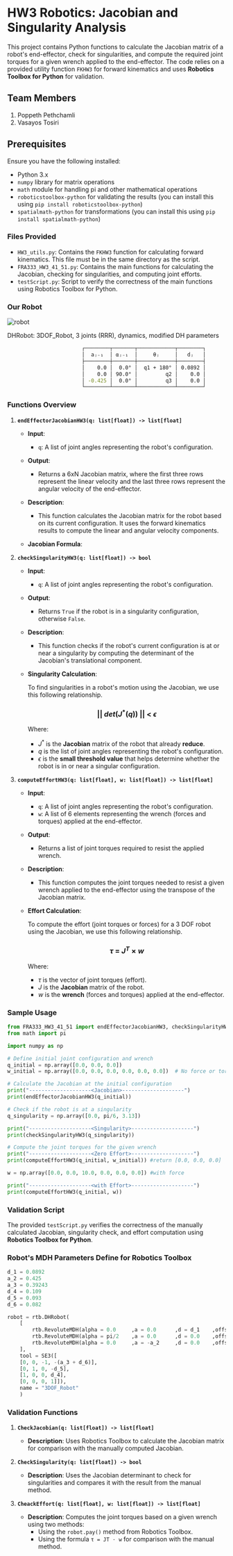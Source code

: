 # HW3 Robotics: Jacobian and Singularity Analysis

This project contains Python functions to calculate the Jacobian matrix of a robot's end-effector, check for singularities, and compute the required joint torques for a given wrench applied to the end-effector. The code relies on a provided utility function `FKHW3` for forward kinematics and uses **Robotics Toolbox for Python** for validation.

## Team Members
1. Poppeth Pethchamli
2. Vasayos Tosiri

## Prerequisites

Ensure you have the following installed:
- Python 3.x
- `numpy` library for matrix operations
- `math` module for handling pi and other mathematical operations
- `roboticstoolbox-python` for validating the results (you can install this using `pip install roboticstoolbox-python`)
- `spatialmath-python` for transformations (you can install this using `pip install spatialmath-python`)

### Files Provided
- `HW3_utils.py`: Contains the `FKHW3` function for calculating forward kinematics. This file must be in the same directory as the script.
- `FRA333_HW3_41_51.py`: Contains the main functions for calculating the Jacobian, checking for singularities, and computing joint efforts.
- `testScript.py`: Script to verify the correctness of the main functions using Robotics Toolbox for Python.

### Our Robot

![robot](pic1.png)

DHRobot: 3DOF_Robot, 3 joints (RRR), dynamics, modified DH parameters

```bash
                        ┌────────┬───────┬────────────┬────────┐
                        │  aⱼ₋₁  │ ⍺ⱼ₋₁  │     θⱼ     │   dⱼ   │
                        ├────────┼───────┼────────────┼────────┤
                        │    0.0 │  0.0° │  q1 + 180° │ 0.0892 │
                        │    0.0 │ 90.0° │         q2 │    0.0 │
                        │ -0.425 │  0.0° │         q3 │    0.0 │
                        └────────┴───────┴────────────┴────────┘
```

### Functions Overview

1. **`endEffectorJacobianHW3(q: list[float]) -> list[float]`**

    - **Input**: 
        - `q`: A list of joint angles representing the robot's configuration.
    - **Output**: 
        - Returns a 6xN Jacobian matrix, where the first three rows represent the linear velocity and the last three rows represent the angular velocity of the end-effector.
    
    - **Description**: 
        - This function calculates the Jacobian matrix for the robot based on its current configuration. It uses the forward kinematics results to compute the linear and angular velocity components.

    - **Jacobian Formula**:

2. **`checkSingularityHW3(q: list[float]) -> bool`**

    - **Input**: 
        - `q`: A list of joint angles representing the robot's configuration.
    - **Output**: 
        - Returns `True` if the robot is in a singularity configuration, otherwise `False`.
    
    - **Description**: 
        - This function checks if the robot's current configuration is at or near a singularity by computing the determinant of the Jacobian's translational component.

    - **Singularity Calculation**:

        To find singularities in a robot's motion using the Jacobian, we use this following relationship.

        ### $$||\ det(J^*(q))\ ||\ < \ \epsilon $$

        Where:
        - $J^*$ is the **Jacobian** matrix of the robot that already **reduce**.
        - $q$ is the list of joint angles representing the robot's configuration.
        - $\epsilon$ is the **small threshold value** that helps determine whether the robot is in or near a singular configuration.

3. **`computeEffortHW3(q: list[float], w: list[float]) -> list[float]`**

    - **Input**: 
        - `q`: A list of joint angles representing the robot's configuration.
        - `w`: A list of 6 elements representing the wrench (forces and torques) applied at the end-effector.
    - **Output**: 
        - Returns a list of joint torques required to resist the applied wrench.
    
    - **Description**: 
        - This function computes the joint torques needed to resist a given wrench applied to the end-effector using the transpose of the Jacobian matrix.  

    - **Effort Calculation**:

        To compute the effort (joint torques or forces) for a 3 DOF robot using the Jacobian, we use this following relationship.

        ### $$\tau\ =\ J^T \times w$$

        Where:
        - $\tau$ is the vector of joint torques (effort).
        - $J$ is the **Jacobian** matrix of the robot.
        - $w$ is the **wrench** (forces and torques) applied at the end-effector.

### Sample Usage

```python
from FRA333_HW3_41_51 import endEffectorJacobianHW3, checkSingularityHW3, computeEffortHW3
from math import pi

import numpy as np

# Define initial joint configuration and wrench
q_initial = np.array([0.0, 0.0, 0.0])
w_initial = np.array([0.0, 0.0, 0.0, 0.0, 0.0, 0.0])  # No force or torque applied

# Calculate the Jacobian at the initial configuration
print("--------------------<Jacobian>--------------------")
print(endEffectorJacobianHW3(q_initial))

# Check if the robot is at a singularity
q_singularity = np.array([0.0, pi/6, 3.13])

print("--------------------<Singularity>--------------------")
print(checkSingularityHW3(q_singularity))

# Compute the joint torques for the given wrench
print("--------------------<Zero Effort>--------------------")
print(computeEffortHW3(q_initial, w_initial)) #return [0.0, 0.0, 0.0]

w = np.array([0.0, 0.0, 10.0, 0.0, 0.0, 0.0]) #with force

print("--------------------<with Effort>--------------------")
print(computeEffortHW3(q_initial, w))
```

### Validation Script

The provided `testScript.py` verifies the correctness of the manually calculated Jacobian, singularity check, and effort computation using **Robotics Toolbox for Python**.
### Robot's MDH Parameters Define for **Robotics Toolbox**

```py
d_1 = 0.0892
a_2 = 0.425
a_3 = 0.39243
d_4 = 0.109
d_5 = 0.093
d_6 = 0.082

robot = rtb.DHRobot(
    [
        rtb.RevoluteMDH(alpha = 0.0     ,a = 0.0      ,d = d_1    ,offset = pi ),
        rtb.RevoluteMDH(alpha = pi/2    ,a = 0.0      ,d = 0.0    ,offset = 0.0),
        rtb.RevoluteMDH(alpha = 0.0     ,a = -a_2     ,d = 0.0    ,offset = 0.0),
    ],
    tool = SE3([
    [0, 0, -1, -(a_3 + d_6)],
    [0, 1, 0, -d_5],
    [1, 0, 0, d_4],
    [0, 0, 0, 1]]),
    name = "3DOF_Robot"
    )
```

### Validation Functions

1. **`CheckJacobian(q: list[float]) -> list[float]`**
    - **Description**: Uses Robotics Toolbox to calculate the Jacobian matrix for comparison with the manually computed Jacobian.
    
2. **`CheckSingularity(q: list[float]) -> bool`**
    - **Description**: Uses the Jacobian determinant to check for singularities and compares it with the result from the manual method.

3. **`CheackEffort(q: list[float], w: list[float]) -> list[float]`**
    - **Description**: Computes the joint torques based on a given wrench using two methods:
        - Using the `robot.pay()` method from Robotics Toolbox.
        - Using the formula `τ = JT ⋅ w` for comparison with the manual method.